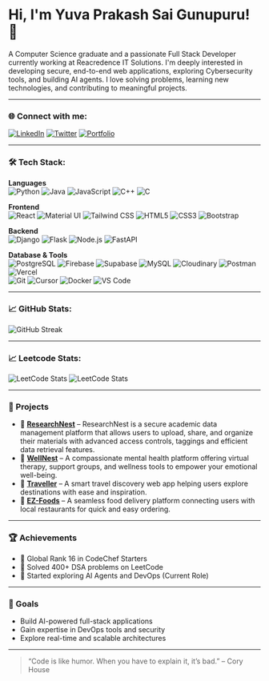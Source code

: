 # Hi, I'm Yuva Prakash Sai Gunupuru! 👋

A Computer Science graduate and a passionate Full Stack Developer currently working at Reacredence IT Solutions. I'm deeply interested in developing secure, end-to-end web applications, exploring Cybersecurity tools, and building AI agents. I love solving problems, learning new technologies, and contributing to meaningful projects.

---

### 🌐 Connect with me:
[![LinkedIn](https://img.shields.io/badge/LinkedIn-0077B5?logo=linkedin&logoColor=white)](https://www.linkedin.com/in/yuvaprakashsai-gunupuru/)
[![Twitter](https://img.shields.io/badge/Twitter-1DA1F2?logo=twitter&logoColor=white)](https://twitter.com/iam_yuvi24)
[![Portfolio](https://img.shields.io/badge/Portfolio-000?style=flat&logo=vercel&logoColor=white)](https://yuvaprakashsai-portfolio.web.app/)

---

### 🛠️ Tech Stack:
**Languages**  
![Python](https://img.shields.io/badge/Python-3776AB?style=flat&logo=python&logoColor=white)
![Java](https://img.shields.io/badge/Java-007396?style=flat&logo=java&logoColor=white)
![JavaScript](https://img.shields.io/badge/JavaScript-F7DF1E?style=flat&logo=javascript&logoColor=black)
![C++](https://img.shields.io/badge/C%2B%2B-00599C?style=flat&logo=c%2B%2B&logoColor=white)
![C](https://img.shields.io/badge/C-00599C?style=flat&logo=c&logoColor=white)

**Frontend**  
![React](https://img.shields.io/badge/React-20232A?style=flat&logo=react&logoColor=61DAFB)
![Material UI](https://img.shields.io/badge/Material--UI-0081CB?style=flat&logo=mui&logoColor=white)
![Tailwind CSS](https://img.shields.io/badge/Tailwind_CSS-38B2AC?style=flat&logo=tailwind-css&logoColor=white)
![HTML5](https://img.shields.io/badge/HTML5-E34F26?style=flat&logo=html5&logoColor=white)
![CSS3](https://img.shields.io/badge/CSS3-1572B6?style=flat&logo=css3&logoColor=white)
![Bootstrap](https://img.shields.io/badge/Bootstrap-7952B3?style=flat&logo=bootstrap&logoColor=white)

**Backend**  
![Django](https://img.shields.io/badge/Django-092E20?style=flat&logo=django&logoColor=white)
![Flask](https://img.shields.io/badge/Flask-000000?style=flat&logo=flask)
![Node.js](https://img.shields.io/badge/Node.js-339933?style=flat&logo=nodedotjs&logoColor=white)
![FastAPI](https://img.shields.io/badge/FastAPI-005571?style=flat&logo=fastapi)

**Database & Tools**  
![PostgreSQL](https://img.shields.io/badge/PostgreSQL-336791?style=flat&logo=postgresql&logoColor=white)
![Firebase](https://img.shields.io/badge/Firebase-FFCA28?style=flat&logo=firebase&logoColor=black)
![Supabase](https://img.shields.io/badge/Supabase-3ECF8E?style=flat&logo=supabase&logoColor=white)
![MySQL](https://img.shields.io/badge/MySQL-4479A1?style=flat&logo=mysql&logoColor=white)
![Cloudinary](https://img.shields.io/badge/Cloudinary-3448C5?style=flat&logo=cloudinary&logoColor=white)
![Postman](https://img.shields.io/badge/Postman-FF6C37?style=flat&logo=postman&logoColor=white)
![Vercel](https://img.shields.io/badge/Vercel-000000?style=flat&logo=vercel&logoColor=white)  
![Git](https://img.shields.io/badge/Git-F05032?style=flat&logo=git&logoColor=white)
![Cursor](https://img.shields.io/badge/Cursor-000000?style=flat&logo=data:image/svg+xml;base64,PHN2ZyB4bWxucz0iaHR0cDovL3d3dy53My5vcmcvMjAwMC9zdmciIHdpZHRoPSIxMiIgaGVpZ2h0PSIxMiIgdmlld0JveD0iMCAwIDEyIDEyIj48cGF0aCBkPSJNMSAxLjQxN2w5Ljg4MiA0LjQ2NGEuNzUuNzUgMCAwIDEgMCAxLjM0OEwxIDExLjYzN1oiIGZpbGw9IndoaXRlIi8+PC9zdmc+&logoColor=white)
![Docker](https://img.shields.io/badge/Docker-2496ED?style=flat&logo=docker&logoColor=white)
![VS Code](https://img.shields.io/badge/VS_Code-007ACC?style=flat&logo=visual-studio-code&logoColor=white)

---

### 📈 GitHub Stats:
<!-- ![Top Langs](https://github-readme-stats.vercel.app/api/top-langs/?username=Yuvaprakash24&layout=compact&theme=radical&cache_seconds=1&exclude_repo=LBYH_Coursepage,LBYH_Updated_Login-Registerpage,LBYH_Mainpage,LBYH_Profilepage,LBYH_ourteam,LBYH_resetpage,LBYH_Videospage,LBYH,LBYH_Images,LBYH_contactus,LBYH_footer,LBYH_Navbar) -->

![GitHub Streak](https://github-readme-streak-stats.herokuapp.com/?user=Yuvaprakash24&theme=radical)

---

### 📈 Leetcode Stats:
<!-- ![Top Langs](https://github-readme-stats.vercel.app/api/top-langs/?username=Yuvaprakash24&layout=compact&theme=radical&cache_seconds=1&exclude_repo=LBYH_Coursepage,LBYH_Updated_Login-Registerpage,LBYH_Mainpage,LBYH_Profilepage,LBYH_ourteam,LBYH_resetpage,LBYH_Videospage,LBYH,LBYH_Images,LBYH_contactus,LBYH_footer,LBYH_Navbar) -->

![LeetCode Stats](https://leetcard.jacoblin.cool/yuvaprakash?theme=dark)
![LeetCode Stats](https://leetcard.jacoblin.cool/yuvaprakash?ext=contest&theme=dark)

---

### 🚀 Projects
- 🔗 [**ResearchNest**](https://researchnest.vercel.app/) – ResearchNest is a secure academic data management platform that allows users to upload, share, and organize their materials with advanced access controls, taggings and efficient data retrieval features.
- 🔗 [**WellNest**](https://wellnest-project.netlify.app/) – A compassionate mental health platform offering virtual therapy, support groups, and wellness tools to empower your emotional well-being.
- 🔗 [**Traveller**](https://yuvis-traveller-delta.vercel.app/) – A smart travel discovery web app helping users explore destinations with ease and inspiration.
- 🔗 [**EZ-Foods**](https://yuvis-ez-foods.netlify.app/) – A seamless food delivery platform connecting users with local restaurants for quick and easy ordering.

---

### 🏆 Achievements
- 🥇 Global Rank 16 in CodeChef Starters
- 🔢 Solved 400+ DSA problems on LeetCode
- 🧠 Started exploring AI Agents and DevOps (Current Role)

---

### 🎯 Goals
- Build AI-powered full-stack applications
- Gain expertise in DevOps tools and security
- Explore real-time and scalable architectures

---

> “Code is like humor. When you have to explain it, it’s bad.” – Cory House

